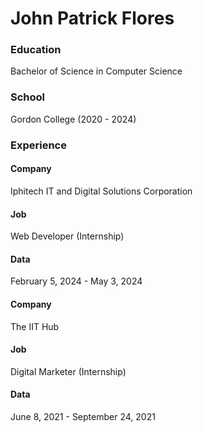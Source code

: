 # John Patrick Flores

### Education

Bachelor of Science in Computer Science

### School
Gordon College (2020 - 2024)


### Experience

#### Company
Iphitech IT and Digital Solutions Corporation
#### Job
Web Developer (Internship)
#### Data
February 5, 2024 - May 3, 2024

#### Company
The IIT Hub
#### Job
Digital Marketer (Internship)
#### Data
June 8, 2021 - September 24, 2021
